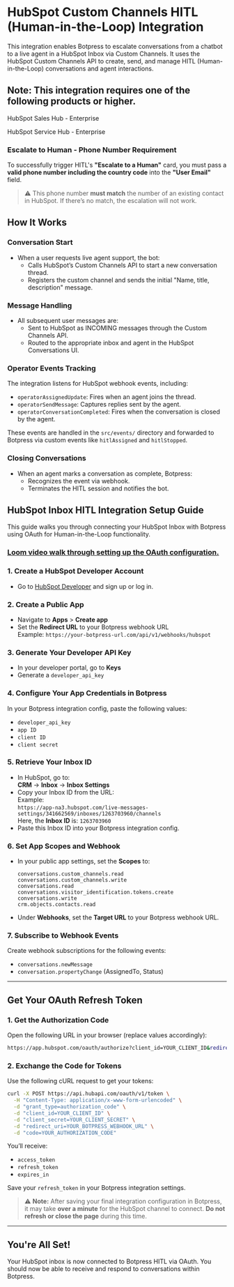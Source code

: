
# HubSpot Custom Channels HITL (Human-in-the-Loop) Integration

This integration enables Botpress to escalate conversations from a chatbot to a live agent in a HubSpot Inbox via Custom Channels. It uses the HubSpot Custom Channels API to create, send, and manage HITL (Human-in-the-Loop) conversations and agent interactions.

## Note: This integration requires one of the following products or higher.
HubSpot Sales Hub - Enterprise

HubSpot Service Hub - Enterprise

### Escalate to Human - Phone Number Requirement

To successfully trigger HITL's **"Escalate to a Human"** card, you must pass a **valid phone number including the country code** into the **"User Email"** field.

> ⚠️ This phone number **must match** the number of an existing contact in HubSpot. If there’s no match, the escalation will not work.

## How It Works

### Conversation Start

- When a user requests live agent support, the bot:
  - Calls HubSpot’s Custom Channels API to start a new conversation thread.
  - Registers the custom channel and sends the initial "Name, title, description" message.

### Message Handling

- All subsequent user messages are:
  - Sent to HubSpot as INCOMING messages through the Custom Channels API.
  - Routed to the appropriate inbox and agent in the HubSpot Conversations UI.

### Operator Events Tracking

The integration listens for HubSpot webhook events, including:
- `operatorAssignedUpdate`: Fires when an agent joins the thread.
- `operatorSendMessage`: Captures replies sent by the agent.
- `operatorConversationCompleted`: Fires when the conversation is closed by the agent.

These events are handled in the `src/events/` directory and forwarded to Botpress via custom events like `hitlAssigned` and `hitlStopped`.

### Closing Conversations

- When an agent marks a conversation as complete, Botpress:
  - Recognizes the event via webhook.
  - Terminates the HITL session and notifies the bot.

## HubSpot Inbox HITL Integration Setup Guide

This guide walks you through connecting your HubSpot Inbox with Botpress using OAuth for Human-in-the-Loop functionality.

### **[Loom video walk through setting up the OAuth configuration.](https://www.loom.com/share/4f1671cfd4fd4063b5e8570830100a44?sid=a22987f8-858b-4ef2-a879-ccac762fb6aa)** ###


### 1. Create a HubSpot Developer Account
- Go to [HubSpot Developer](https://developers.hubspot.com/) and sign up or log in.

### 2. Create a Public App
- Navigate to **Apps** > **Create app**
- Set the **Redirect URL** to your Botpress webhook URL  
  Example: `https://your-botpress-url.com/api/v1/webhooks/hubspot`

### 3. Generate Your Developer API Key
- In your developer portal, go to **Keys**
- Generate a `developer_api_key`

### 4. Configure Your App Credentials in Botpress
In your Botpress integration config, paste the following values:
- `developer_api_key`
- `app ID`
- `client ID`
- `client secret`

### 5. Retrieve Your Inbox ID
- In HubSpot, go to:  
  **CRM** → **Inbox** → **Inbox Settings**
- Copy your Inbox ID from the URL:  
  Example:  
  `https://app-na3.hubspot.com/live-messages-settings/341662569/inboxes/1263703960/channels`  
  Here, the **Inbox ID** is: `1263703960`
- Paste this Inbox ID into your Botpress integration config.

### 6. Set App Scopes and Webhook
- In your public app settings, set the **Scopes** to:
  ```
  conversations.custom_channels.read
  conversations.custom_channels.write
  conversations.read
  conversations.visitor_identification.tokens.create
  conversations.write
  crm.objects.contacts.read
  ```
- Under **Webhooks**, set the **Target URL** to your Botpress webhook URL.

### 7. Subscribe to Webhook Events
Create webhook subscriptions for the following events:
- `conversations.newMessage`
- `conversation.propertyChange` (AssignedTo, Status)

---

## Get Your OAuth Refresh Token

### 1. Get the Authorization Code
Open the following URL in your browser (replace values accordingly):
```bash
https://app.hubspot.com/oauth/authorize?client_id=YOUR_CLIENT_ID&redirect_uri=YOUR_REDIRECT_URI&scope=conversations.custom_channels.read%20conversations.custom_channels.write%20conversations.read%20conversations.visitor_identification.tokens.create%20conversations.write%20crm.objects.contacts.read&response_type=code
```

### 2. Exchange the Code for Tokens
Use the following cURL request to get your tokens:
```bash
curl -X POST https://api.hubapi.com/oauth/v1/token \
  -H "Content-Type: application/x-www-form-urlencoded" \
  -d "grant_type=authorization_code" \
  -d "client_id=YOUR_CLIENT_ID" \
  -d "client_secret=YOUR_CLIENT_SECRET" \
  -d "redirect_uri=YOUR_BOTPRESS_WEBHOOK_URL" \
  -d "code=YOUR_AUTHORIZATION_CODE"
```

You’ll receive:
- `access_token`
- `refresh_token`
- `expires_in`

Save your `refresh_token` in your Botpress integration settings.

> ⚠️ **Note:** After saving your final integration configuration in Botpress, it may take **over a minute** for the HubSpot channel to connect. **Do not refresh or close the page** during this time.

---

## You're All Set!
Your HubSpot inbox is now connected to Botpress HITL via OAuth. You should now be able to receive and respond to conversations within Botpress.
